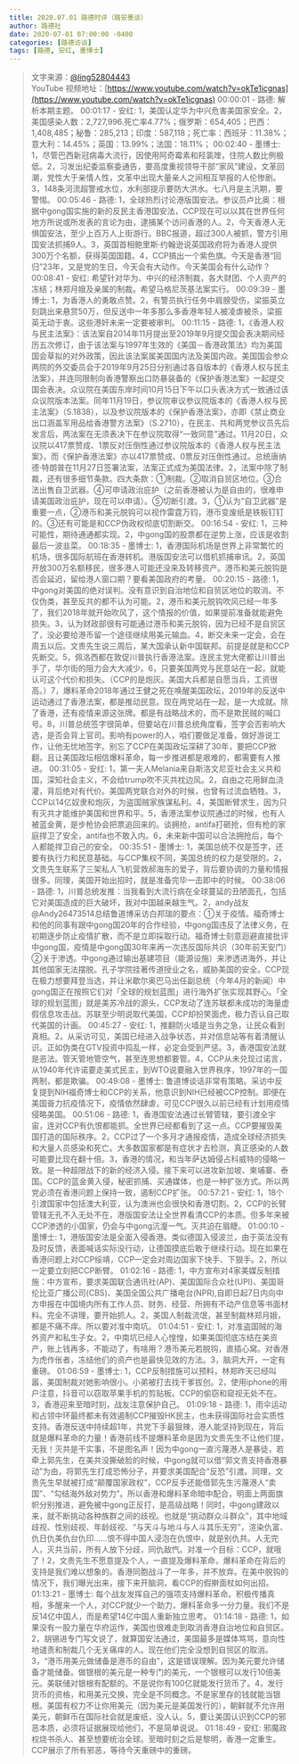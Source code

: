 ```yaml
---
title: 2020.07.01 路德时评（路安墨谈）
author: 路德社
date: 2020-07-01 07:00:00 -0400
categories: [路德访谈]
tags: [路德, 安红, 墨博士]
---
```


> 文字来源：[@ling52804443](https://twitter.com/ling52804443)  
> YouTube 视频地址：[https://www.youtube.com/watch?v=okTe1icgnas](https://www.youtube.com/watch?v=okTe1icgnas)
00:00:01 - 路德: 解析本期主题。
00:01:17 - 安红: 1，美国认定华为中兴危害美国家安全。2，美国感染人数：2,727,996.死亡率4.77%；俄罗斯：654,405；巴西：1,408,485；秘鲁：285,213；印度：587,118；死亡率：西班牙：11.38%；意大利：14.45%；英国：13.99%；法国：18.11%；
00:02:40 - 墨博士: 1，尽管巴西新冠病毒大流行，因使用阿奇霉素和羟氯喹，住院人数比例极低。2，习发出纪委监察委通告，要高度重视领导干部“家风”建设，文革回潮，党性大于亲情人性，文革中出现大量亲人之间相互举报的人伦惨剧。3，148条河流超警戒水位，水利部提示要防大洪水。七八月是主汛期，要警惕。
00:05:46 - 路德: 1，全球热烈讨论港版国安法。参议员卢比奥：根据中gong国实施的新的反民主香港国安法，CCP现在可以以其在世界任何地方所说或所发表的言论为由，逮捕某个访问香港的人。2，今天香港人无惧国安法，至少上百万人上街游行。BBC报道，超过300人被抓，警方引用国安法抓捕9人。3，英国首相鲍里斯·约翰逊说英国政府将为香港人提供300万个名额，获得英国国籍。4，CCP搞出一个紫色旗。今天是香港“回归”23年，又是党的生日。今天会有大动作。今天美国会有什么动作？
00:08:41 - 安红: 希望针对华为、中兴的经济制裁，各大财团、个人资产的冻结；林郑月娥及亲属的制裁。希望马格尼茨基法案实行。
00:09:39 - 墨博士: 1，为香港人的勇敢点赞。2，有警员执行任务中肩膀受伤，梁振英立刻跳出来悬赏50万，但反送中一年多那么多香港年轻人被凌虐被杀，梁振英无动于衷。这些港奸未来一定要被审判。
00:11:15 - 路德: 1，《香港人权与民主法案》：该法案自2014年11月提出至2019年9月提交国会表决期间经历五次修订，由于该法案与1997年生效的《美国－香港政策法》均为美国国会草拟的对外政策，因此该法案属美国国内法及美国内政。美国国会参众两院的外交委员会于2019年9月25日分别通过各自版本的《香港人权与民主法案》，并连同限制向香港警察出口防暴装备的《保护香港法案》一起提交国会表决。众议院在美国东岸时间10月15日下午以口头表决方式一致通过该众议院版本法案。同年11月19日，参议院审议参议院版本的《香港人权与民主法案》（S.1838），以及参议院版本的《保护香港法案》，亦即《禁止商业出口涵盖军用品给香港警方法案》（S.2710），在民主、共和两党参议员先后发言后，两法案在无须表决下在参议院取得“一致同意”通过。11月20日，众议院以417票赞成、1票反对压倒性通过参议院版本的《香港人权与民主法案》，而《保护香港法案》亦以417票赞成、0票反对压倒性通过。总统唐纳德·特朗普在11月27日签署法案，法案正式成为美国法律。2，法案中除了制裁，还有很多细节条款。四大条款：①制裁。②取消自贸区地位。③合法出售自卫武器。④可申请政治庇护（之前香港被认为是自由的，很难申请美国政治庇护，现在可以申请）。⑤切断引渡。3，①认为“自卫武器”是重要一点，②港币和美元脱钩可以视作雷霆万钧，港币变废纸是铁板钉钉的。③还有可能是和CCP伪政权彻底切割断交。
00:16:54 - 安红: 1，三种可能性，期待通通都实现。2，中gong国的股票都在逆势上涨，应该是收割最后一波韭菜。
00:18:35 - 墨博士: 1，香港国际机场是世界上非常繁忙的机场，很多国际航班在香港转机。港版国安法可以借机抓捕审讯。2，英国开放300万名额移民，很多港人可能还没来及转移资产。港币和美元脱钩是否会延迟，留给港人窗口期？要看美国政府的考量。
00:20:15 - 路德: 1，中gong对美国的绝对误判。没有意识到自治地位和自贸区地位的取消。不仅伪类，甚至反共的都不认为可能。2，港币和美元脱钩吹风已经一年多了，我们2018年就开始吹风了，这个情报的价值，如果提前准备就能避免损失。3，认为财政部很有可能通过港币和美元脱钩，因为已经不是自贸区了，没必要给港币留一个途径继续用美元输血。4，断交未来一定会，会在周五以后。文贵先生说三周后，某大国承认新中国联邦。前提是就是和CCP先断交。5，佩洛西都在敦促川普执行香港法案。连民主党大佬都让川普出手了，华尔街的阻力会大大减少。6，只要美国两党与民意站在一起，就能认可这个代价和损失。（CCP的是炮灰。美国大兵都是自愿当兵，工资很高。）7，爆料革命2018年通过王健之死在唤醒美国政坛，2019年的反送中运动通过了香港法案，都是推动民意。现在两党站在一起，是一大成就。除了香港，还有疫情来源这张牌。都是有战略战术的，而不是欺民贼的喊口号。8，川普总统签字很简单，但要站在川普总统角度看，签字会否影响大选，是否会背上官司。影响有power的人，咱们要做足准备，做好游说工作，让他无忧地签字。别忘了CCP在美国政坛深耕了30年，要把CCP掀翻，且让美国政坛相信爆料革命，每一步推进都是艰难的，都需要有人推进。
00:31:05 - 安红: 1，第一夫人Melania来自斯洛文尼亚社会主义共和国，深知社会主义，不会给trump吹不灭共枕边风。2，自由之花用鲜血浇灌，背后绝对有代价。美国两党联合对外的时候，也曾有过流血牺牲。3，CCP以14亿奴隶和炮灰，为盗国贼家族谋私利。4，美国断臂求生，因为只有灭共才能维护美国和世界和平。5，香港法案参议院通过的时候，也有人被蓝金黄，是步枪协会把票追回来的。谈拥抢，antifa打砸抢，但有枪的家庭捍卫了安全，antifa也不敢入内。6，未来新中国可以合法拥抢后，每个人都能捍卫自己的安全。
00:35:51 - 墨博士: 1，美国总统不仅是签字，还要有执行力和民意基础。与CCP集权不同，美国总统的权力是受限的。2，文贵先生联系了三架私人飞机营救郝海东的爱子，背后要协调的力量和情报很多。同理，美国开始出招时，就是准备完毕一击即中的时候。
00:38:06 - 路德: 1，川普总统发推：当我看到大流行病在全球蔓延的丑陋面孔，包括它对美国造成的巨大破坏，我对中国越来越生气。2，andy战友@Andy26473514总结鲁道博采访白邦瑞的要点：①关于疫情。福奇博士和他的同事有跟中gong国20年的合作经验，中gong国违反了法律义务，在初期逐步防止疫情扩散，而不是立即採取行动。福奇博士刻意迴避直接批评中gong国，疫情是中gong国30年来再一次违反国际共识（30年前天安门）②关于渗透。中gong通过输出基建项目（能源设施）来渗透进海外，并让其他国家无法摆脱。孔子学院挂著传道授业之名，威胁美国的安全。CCP现在极力想要拜登当选，并让米歇尔奥巴马出任副总统（今年4月的新闻）中gong国正在按照它们对「全球的规划蓝图」进行海外扩张实现其野心。「全球的规划蓝图」就是美苏冷战的源头，CCP发动了连苏联都未成功的海量虚假信息攻击战。苏联至少明说取代美国，CCP却扮笑面虎，极力否认自己取代美国的计画。
00:45:27 - 安红: 1，推翻防火墙是当务之急，让民众看到真相。2，从采访可见，美国已经进入战争状态，并对信息站等有着清醒认识。正如伪类在GTV投资中捣乱一样，必定会受到严惩。3，香港国安法就是恶法。管天管地管空气，甚至连思想都要管。4，CCP从未兑现过诺言，从1940年代许诺要走美式民主，到WTO说要融入世界秩序，1997年的一国两制，都是欺骗。
00:49:08 - 墨博士: 鲁道博谈话非常有策略。采访中反复提到NIH福奇博士和CCP的关系，他意识到NIH已经被CCP控制。即便在美国奋力抗疫情况下，疫情依然肆虐，可见CCP很久以前已经有计划用疫情侵略美国。
00:51:06 - 路德: 1，香港国安法通过长臂管辖，要引渡全宇宙，连对CCP有仇恨都能抓。全世界已经都看到了这一点。CCP要摧毁美国打造的国际秩序。2，CCP过了一个多月才通报疫情，造成全球经济损失和大量人员感染和死亡。大多数国家都是有症状才去检测，真正感染的人数可能要比现在翻十倍。3，香港的情况，和当年萨达姆侵占科威特的侵略一致。是一种超限战下的新的经济入侵。接下来可以进攻新加坡、柬埔寨、泰国。CCP的蓝金黄入侵，秘密抓捕、买通媒体，也是一种扩张方式。所以两党必须在香港问题上保持一致，遏制CCP扩张。
00:57:21 - 安红: 1，18个引渡国家中包括澳大利亚，认为澳洲也会很快和香港切割。2，CCP的长臂管辖无孔不入无处不在，港版国安法让全世界看清CCP的本质。但多年来被CCP渗透的小国家，仍会与中gong沆瀣一气。灭共迫在眉睫。
01:00:10 - 墨博士: 1，港版国安法是全面入侵香港。类似德国入侵波兰，由于英法没有及时反馈，表面喊话实际没行动，让德国摸底后敢于继续行动。现在如果在香港问题上对CCP绥靖，CCP一定会对周边国家下快手、下狠手。2，所以一定要立刻把CCP断臂。
01:02:16 - 路德: 1，中方宣布对4家美媒反制措施：中方宣布，要求美国联合通讯社(AP)、美国国际合众社(UPI)、美国哥伦比亚广播公司(CBS)、美国全国公共广播电台(NPR),自即日起7日内向中方申报在中国境内所有工作人员、财务、经营、所拥有不动产信息等书面材料。完全不讲理，要开始抓人。2，美国人制裁流氓，甚至制裁林郑月娥，都是不痛不痒。所以要对准中南坑。
01:04:51 - 安红: 1，对准盗国贼的海外资产和私生子女。2，中南坑已经人心惶惶，如果美国彻底冻结在美资产，账上钱再多，不能动了，有啥用？港币美元若脱钩，直插心窝。对香港为虎作伥者，冻结他们的资产也是最快见效的方法。3，脑洞大开，一定有重磅。
01:06:59 - 墨博士: 1，CCP反制措施可以预料，林郑昨天已经叫嚣，美国制裁对她影响很小。小弟被打去找干爹拔创。2，使用iphone的用户注意，抖音可以窃取苹果手机的剪贴板。CCP的偷窃和窥视无处不在。3，香港迎来至暗时刻，战友注意保护自己。
01:09:18 - 路德: 1，雨伞运动和占领中环最终都未有效遏制CCP摧毁HK民主，也未获得国际社会实质性支持。香港反送中持续超1年，共党下手最狠辣，港人能坚持到现在，背后就是爆料革命的力量！香港前线不提爆料革命是因为文贵先生不让他们提，无我！灭共是干实事，不是图名声！因为中gong一直污蔑港人是暴徒，若牵上郭先生，在美共没撕破脸的时候，中gong就可以借“郭文贵支持香港暴动”为由，将郭先生打成恐怖分子，并要求美国配合“反恐”引渡。同理，文贵先生早就被打成“颠覆国家政权”，CCP反手还能借郭先生污蔑港人“卖国”、“勾结海外敌对势力”。所以香港和爆料革命暗中配合，明面上两面旗帜分别推进，避免被中gong正反打，是高级战略！同时，中gong建政以来，就不断挑动各种族群之间的歧视。也就是“挑动群众斗群众”，其中地域歧视、性别歧视、年龄歧视、“与天斗与地斗与人斗其乐无穷”，渲染仇富、仇日仇美仇台仇印……恨不得中国人浸泡在仇恨中，就是别仇共。人无完人，灭共当前，所有人放下分歧，同仇敌忾。对准一个目标：CCP，就哦了！2，文贵先生不愿意提及个人，一直提及爆料革命，爆料革命在背后的支持是我们难以想象的。香港同胞战斗了一年多，并不放弃。在美中脱钩的情况下，我们曝光出来，接下来开脑洞，看CCP的假擀面杖如何出招。
01:13:21 - 墨博士: 每个战友发挥自己的强项支持爆料革命。积极传播真相，多醒来一个人，对CCP就少一个助力，爆料革命多一分力量。我们不是反14亿中国人，而是希望14亿中国人重新独立思考。
01:14:18 - 路德: 1，如果没有一股力量在华府运作，美国也很难走到取消香港自治地位和自贸区。2，胡锡进专门写文说了，就算国安法通过，美国最多是媒体骂骂，意向性地谴责和制裁几个无关痛痒的人。现在他们完全没想到自贸区的取消。3，“港币用美元做储备是港币的自由”，这是错误理解。因为美元要允许储备才能储备。做银根的美元是一种专门的美元，一个银根可以发行10倍美元。美联储对银根有配额的。不是说你有100亿就能发行货币了。4，发行货币的资格，和用美元交换，完全是不同概念。不是家里存的钱就能当银根。美国有权力不让你用美元（因为美元是美国发行的），朝鲜就不允许用美元，朝鲜币在国际社会就是废纸，没人认。5，要让美国认识到CCP的邪恶本质，必须将证据展现给他们，不是简单说说。
01:18:49 - 安红: 邪魔政权烧书杀人、甚至想要统治全球。至暗时刻之后是黎明，香港一定重生。CCP展示了所有邪恶，等待今天重磅中的重磅。
